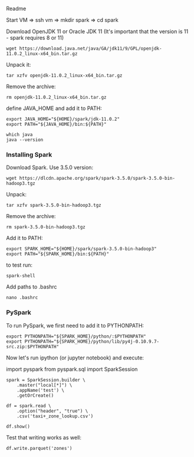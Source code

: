 Readme

Start VM => ssh vm => mkdir spark => cd spark

Download OpenJDK 11 or Oracle JDK 11 (It's important that the version is 11 - spark requires 8 or 11)
```
wget https://download.java.net/java/GA/jdk11/9/GPL/openjdk-11.0.2_linux-x64_bin.tar.gz
```
Unpack it:
```
tar xzfv openjdk-11.0.2_linux-x64_bin.tar.gz
```
Remove the archive:
```
rm openjdk-11.0.2_linux-x64_bin.tar.gz
```
define JAVA_HOME and add it to PATH:
```
export JAVA_HOME="${HOME}/spark/jdk-11.0.2"
export PATH="${JAVA_HOME}/bin:${PATH}"
```

```
which java
java --version
```
### Installing Spark
Download Spark. Use 3.5.0 version:
```
wget https://dlcdn.apache.org/spark/spark-3.5.0/spark-3.5.0-bin-hadoop3.tgz
```
Unpack:
```
tar xzfv spark-3.5.0-bin-hadoop3.tgz
```
Remove the archive:

```
rm spark-3.5.0-bin-hadoop3.tgz
```
Add it to PATH:

```
export SPARK_HOME="${HOME}/spark/spark-3.5.0-bin-hadoop3"
export PATH="${SPARK_HOME}/bin:${PATH}"
```
to test run:

```
spark-shell
```

Add paths to .bashrc
```
nano .bashrc
```



### PySpark

To run PySpark, we first need to add it to PYTHONPATH:
```
export PYTHONPATH="${SPARK_HOME}/python/:$PYTHONPATH"
export PYTHONPATH="${SPARK_HOME}/python/lib/py4j-0.10.9.7-src.zip:$PYTHONPATH"
```
Now let's run ipython (or jupyter notebook) and execute:

import pyspark
from pyspark.sql import SparkSession
```
spark = SparkSession.builder \
    .master("local[*]") \
    .appName('test') \
    .getOrCreate()

df = spark.read \
    .option("header", "true") \
    .csv('taxi+_zone_lookup.csv')

df.show()
```
Test that writing works as well:

```
df.write.parquet('zones')
```


